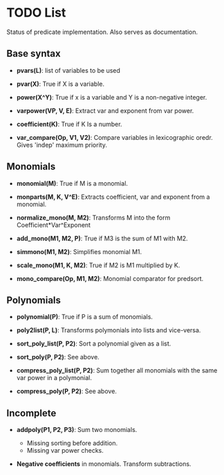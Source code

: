 # TODO List #

Status of predicate implementation. Also serves as documentation.

## Base syntax ##

 - **pvars(L)**: list of variables to be used

 - **pvar(X)**: True if X is a variable.
  
 - **power(X^Y)**: True if x is a variable and Y is a non-negative integer.
 
 - **varpower(VP, V, E)**: Extract var and exponent from var power. 

 - **coefficient(K)**: True if K Is a number.

 - **var_compare(Op, V1, V2)**: Compare variables in lexicographic oredr. Gives 'indep' maximum priority.

## Monomials ##

 - **monomial(M)**: True if M is a monomial.
 
 - **monparts(M, K, V^E)**: Extracts coefficient, var and exponent from a monomial. 

 - **normalize_mono(M, M2)**: Transforms M into the form Coefficient*Var^Exponent

 - **add_mono(M1, M2, P)**: True if M3 is the sum of M1 with M2.

 - **simmono(M1, M2)**: Simplifies monomial M1.

 - **scale_mono(M1, K, M2)**: True if M2 is M1 multiplied by K.

 - **mono_compare(Op, M1, M2)**: Monomial comparator for predsort.
  
## Polynomials ##

 - **polynomial(P)**: True if P is a sum of monomials.

 - **poly2list(P, L)**: Transforms polymonials into lists and vice-versa. 

 - **sort_poly_list(P, P2)**: Sort a polynomial given as a list.

 - **sort_poly(P, P2)**: See above.

 - **compress_poly_list(P, P2)**: Sum together all monomials with the same var power in a polymonial.

 - **compress_poly(P, P2)**: See above.

## Incomplete ##
 
 - **addpoly(P1, P2, P3)**: Sum two monomials.
    - Missing sorting before addition.
    - Missing var power checks.

 - **Negative coefficients** in monomials. Transform subtractions.
  
